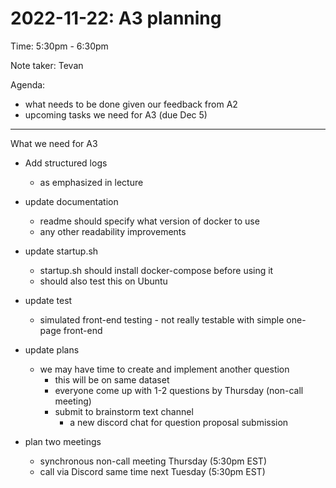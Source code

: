# 2022-11-22: A3 planning

Time: 5:30pm - 6:30pm

Note taker: Tevan

Agenda: 
- what needs to be done given our feedback from A2
- upcoming tasks we need for A3 (due Dec 5)

---
What we need for A3
- Add structured logs
    - as emphasized in lecture

- update documentation
    - readme should specify what version of docker to use
    - any other readability improvements

- update startup.sh
    - startup.sh should install docker-compose before using it
    - should also test this on Ubuntu

- update test
    - simulated front-end testing - not really testable with simple one-page front-end

- update plans
    - we may have time to create and implement another question
        - this will be on same dataset
        - everyone come up with 1-2 questions by Thursday (non-call meeting)
        - submit to brainstorm text channel
            - a new discord chat for question proposal submission

- plan two meetings
    - synchronous non-call meeting Thursday (5:30pm EST)
    - call via Discord same time next Tuesday (5:30pm EST)




